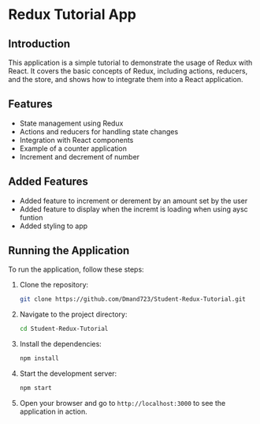 # Redux Tutorial App

## Introduction

This application is a simple tutorial to demonstrate the usage of Redux with React. It covers the basic concepts of Redux, including actions, reducers, and the store, and shows how to integrate them into a React application.

## Features

- State management using Redux
- Actions and reducers for handling state changes
- Integration with React components
- Example of a counter application
- Increment and decrement of number

## Added Features

- Added feature to increment or derement by an amount set by the user
- Added feature to display when the incremt is loading when using aysc funtion
- Added styling to app

## Running the Application

To run the application, follow these steps:

1. Clone the repository:
   ```sh
   git clone https://github.com/Dmand723/Student-Redux-Tutorial.git
   ```
2. Navigate to the project directory:
   ```sh
   cd Student-Redux-Tutorial
   ```
3. Install the dependencies:
   ```sh
   npm install
   ```
4. Start the development server:
   ```sh
   npm start
   ```
5. Open your browser and go to `http://localhost:3000` to see the application in action.
